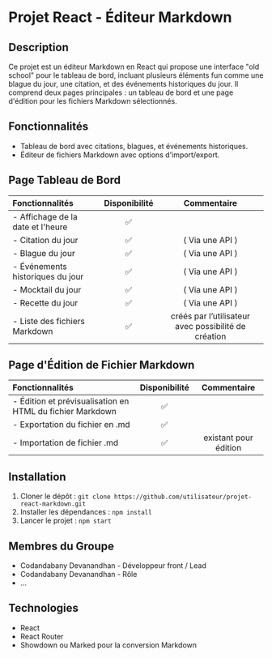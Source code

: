 # Projet React - Éditeur Markdown

## Description
Ce projet est un éditeur Markdown en React qui propose une interface "old school" pour le tableau de bord, incluant plusieurs éléments fun comme une blague du jour, une citation, et des événements historiques du jour. Il comprend deux pages principales : un tableau de bord et une page d'édition pour les fichiers Markdown sélectionnés.


## Fonctionnalités
- Tableau de bord avec citations, blagues, et événements historiques.
- Éditeur de fichiers Markdown avec options d'import/export.

## Page Tableau de Bord

| Fonctionnalités |   Disponibilité     |Commentaire       |
|:--------------- |:-------------------:|:-----------------:|
| - Affichage de la date et l'heure | ✅|                  |
| - Citation  du jour               | ✅| ( Via une API )      |
| - Blague  du jour  |    ✅   | ( Via une API )   |
| - Événements historiques du jour   |    ✅   | ( Via une API )     |
| - Mocktail  du jour  |    ✅   | ( Via une API )    |
| - Recette  du jour  |    ✅   | ( Via une API )    |
| - Liste des fichiers Markdown  |    ✅   | créés par l’utilisateur avec possibilité de création    |

## Page d'Édition de Fichier Markdown
| Fonctionnalités |   Disponibilité     |Commentaire       |
|:--------------- |:-------------------:|:-----------------:|
| - Édition et prévisualisation en HTML du fichier Markdown | ✅|                  |
| - Exportation du fichier en .md  | ✅|       |
| - Importation de fichier .md  |    ✅ | existant pour édition   |


## Installation
1. Cloner le dépôt : `git clone https://github.com/utilisateur/projet-react-markdown.git`
2. Installer les dépendances : `npm install`
3. Lancer le projet : `npm start`

## Membres du Groupe
- Codandabany Devanandhan  - Développeur front / Lead
- Codandabany Devanandhan - Rôle
- ...

## Technologies
- React
- React Router
- Showdown ou Marked pour la conversion Markdown

